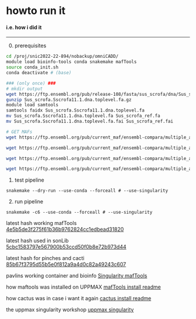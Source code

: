 # howto run it
#### i.e. how i did it
----
0. prerequisites
```bash
cd /proj/snic2022-22-894/nobackup/omniCADD/
module load bioinfo-tools conda snakemake mafTools
source conda_init.sh
conda deactivate # (base)

### (only once) ###
# mkdir output
wget https://ftp.ensembl.org/pub/release-108/fasta/sus_scrofa/dna/Sus_scrofa.Sscrofa11.1.dna.toplevel.fa.gz
gunzip Sus_scrofa.Sscrofa11.1.dna.toplevel.fa.gz
module load samtools
samtools faidx Sus_scrofa.Sscrofa11.1.dna.toplevel.fa
mv Sus_scrofa.Sscrofa11.1.dna.toplevel.fa Sus_scrofa_ref.fa
mv Sus_scrofa.Sscrofa11.1.dna.toplevel.fa.fai Sus_scrofa_ref.fai

# GET MAFs
wget https://ftp.ensembl.org/pub/current_maf/ensembl-compara/multiple_alignments/43_mammals.epo/43_mammals.epo.{1..18}_{1..30}.maf.gz

wget https://ftp.ensembl.org/pub/current_maf/ensembl-compara/multiple_alignments/43_mammals.epo/43_mammals.epo.X_{1..30}.maf.gz

wget https://ftp.ensembl.org/pub/current_maf/ensembl-compara/multiple_alignments/43_mammals.epo/43_mammals.epo.Y_{1..30}.maf.gz

wget https://ftp.ensembl.org/pub/current_maf/ensembl-compara/multiple_alignments/43_mammals.epo/43_mammals.epo.other_{1..856}.maf.gz

```

1. test pipeline
```
snakemake --dry-run --use-conda --forceall # --use-singularity
```

2. run pipeline
```
snakemake -c6 --use-conda --forceall # --use-singularity
```

latest hash working mafTools
[4e5b5de3f275f61b36b9762824cc1edbead31820](https://github.com/dentearl/mafTools/commit/4e5b5de3f275f61b36b9762824cc1edbead31820)

latest hash used in sonLib
[5cbc1583797e567900b53ccd50f0b8e72b973d44](https://github.com/benedictpaten/sonLib/commit/5cbc1583797e567900b53ccd50f0b8e72b973d44)

latest hash for pinches and cacti
[85b67f3795d55b5e0f812a9a4d0c82a49243c607](https://github.com/benedictpaten/pinchesAndCacti/commit/85b67f3795d55b5e0f812a9a4d0c82a49243c607)

pavlins working container and bioinfo
[Singularity mafTools](https://github.com/pmitev/UPPMAX-Singularity/tree/main/mafTools)

how maftools was installed on UPPMAX
[mafTools install readme](https://github.com/UPPMAX/install-methods/blob/main/bioinfo/mafTools/mafTools-20220617-4e5b5de_install-README.md)

how cactus was in case i want it again
[cactus install readme](https://github.com/UPPMAX/install-methods/tree/main/bioinfo/cactus)

the uppmax singularity workshop
[uppmax singularity](https://pmitev.github.io/UPPMAX-Singularity-workshop/)
